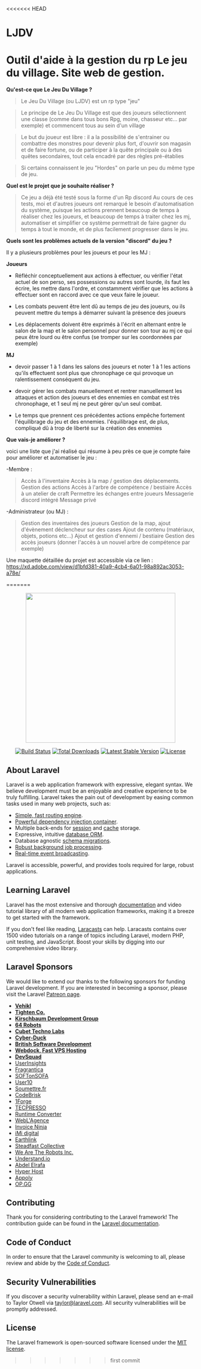 <<<<<<< HEAD
# LJDV
Outil d'aide à la gestion du rp Le jeu du village. Site web de gestion.
=======
__**Qu'est-ce que Le Jeu Du Village ?**__

> Le Jeu Du Village (ou LJDV) est un rp type "jeu" 

> Le principe de Le Jeu Du Village est que des joueurs sélectionnent une classe (comme dans tous bons Rpg, moine, chasseur etc... par exemple) et commencent tous au sein d'un village 

> Le but du joueur est libre : il a la possibilité de s'entrainer ou combattre des monstres pour devenir plus fort, d'ouvrir son magasin et de faire fortune, ou de participer à la quête principale ou à des quêtes secondaires, tout cela encadré par des règles pré-établies 

> Si certains connaissent le jeu "Hordes" on parle un peu du même type de jeu.

__**Quel est le projet que je souhaite réaliser ?**__

> Ce jeu a déjà été testé sous la forme d'un Rp discord
> Au cours de ces tests, moi et d'autres joueurs ont remarqué le besoin d'automatisation du système, puisque les actions prennent beaucoup de temps à réaliser chez les joueurs, et beaucoup de temps à traiter chez les mj, automatiser et simplifier ce système permettrait de faire gagner du temps à tout le monde, et de plus facilement progresser dans le jeu.

__**Quels sont les problèmes actuels de la version "discord" du jeu ?**__

Il y a plusieurs problèmes pour les joueurs et pour les MJ :

__Joueurs__

- Réfléchir conceptuellement aux actions à effectuer, ou vérifier l'état actuel de son perso, ses possessions ou autres sont lourde, ils faut les écrire, les mettre dans l'ordre, et constamment vérifier que les actions à effectuer sont en raccord avec ce que veux faire le joueur.

- Les combats peuvent être lent dû au temps de jeu des joueurs, ou ils peuvent mettre du temps à démarrer suivant la présence des joueurs

- Les déplacements doivent être exprimés à l'écrit en alternant entre le salon de la map et le salon personnel pour donner son tour au mj ce qui peux être lourd ou être confus (se tromper sur les coordonnées par exemple) 

__MJ__

- devoir passer 1 à 1 dans les salons des joueurs et noter 1 à 1 les actions qu'ils effectuent sont plus que chronophage ce qui provoque un ralentissement conséquent du jeu. 

- devoir gérer les combats manuellement et rentrer manuellement les attaques et action des joueurs et des ennemies en combat est très chronophage, et 1 seul mj ne peut gérer qu'un seul combat. 

- Le temps que prennent ces précédentes actions empêche fortement l'équilibrage du jeu et des ennemies. l'équilibrage est, de plus, compliqué dû à trop de liberté sur la création des ennemies

__**Que vais-je améliorer ?**__

voici une liste que j'ai réalisé qui résume à peu près ce que je compte faire pour améliorer et automatiser le jeu :


-Membre : 

> Accès à l'inventaire
> Accès à la map / gestion des déplacements. 
> Gestion des actions 
> Accès à l'arbre de compétence / bestiaire
> Accès à un atelier de craft
> Permettre les échanges entre joueurs
> Messagerie discord intégré
> Message privé



-Administrateur (ou MJ) :

> Gestion des inventaires des joueurs
> Gestion de la map, ajout d'évènement déclencheur sur des cases
> Ajout de contenu (matériaux, objets, potions etc...) 
> Ajout et gestion d'ennemi / bestiaire
> Gestion des accès joueurs (donner l'accès à un nouvel arbre de compétence par exemple)

Une maquette détaillée du projet est accessible via ce lien : https://xd.adobe.com/view/d1bfd381-40a9-4cb4-6a01-98a892ac3053-a78e/

=======
<p align="center"><img src="https://res.cloudinary.com/dtfbvvkyp/image/upload/v1566331377/laravel-logolockup-cmyk-red.svg" width="400"></p>

<p align="center">
<a href="https://travis-ci.org/laravel/framework"><img src="https://travis-ci.org/laravel/framework.svg" alt="Build Status"></a>
<a href="https://packagist.org/packages/laravel/framework"><img src="https://poser.pugx.org/laravel/framework/d/total.svg" alt="Total Downloads"></a>
<a href="https://packagist.org/packages/laravel/framework"><img src="https://poser.pugx.org/laravel/framework/v/stable.svg" alt="Latest Stable Version"></a>
<a href="https://packagist.org/packages/laravel/framework"><img src="https://poser.pugx.org/laravel/framework/license.svg" alt="License"></a>
</p>

## About Laravel

Laravel is a web application framework with expressive, elegant syntax. We believe development must be an enjoyable and creative experience to be truly fulfilling. Laravel takes the pain out of development by easing common tasks used in many web projects, such as:

- [Simple, fast routing engine](https://laravel.com/docs/routing).
- [Powerful dependency injection container](https://laravel.com/docs/container).
- Multiple back-ends for [session](https://laravel.com/docs/session) and [cache](https://laravel.com/docs/cache) storage.
- Expressive, intuitive [database ORM](https://laravel.com/docs/eloquent).
- Database agnostic [schema migrations](https://laravel.com/docs/migrations).
- [Robust background job processing](https://laravel.com/docs/queues).
- [Real-time event broadcasting](https://laravel.com/docs/broadcasting).

Laravel is accessible, powerful, and provides tools required for large, robust applications.

## Learning Laravel

Laravel has the most extensive and thorough [documentation](https://laravel.com/docs) and video tutorial library of all modern web application frameworks, making it a breeze to get started with the framework.

If you don't feel like reading, [Laracasts](https://laracasts.com) can help. Laracasts contains over 1500 video tutorials on a range of topics including Laravel, modern PHP, unit testing, and JavaScript. Boost your skills by digging into our comprehensive video library.

## Laravel Sponsors

We would like to extend our thanks to the following sponsors for funding Laravel development. If you are interested in becoming a sponsor, please visit the Laravel [Patreon page](https://patreon.com/taylorotwell).

- **[Vehikl](https://vehikl.com/)**
- **[Tighten Co.](https://tighten.co)**
- **[Kirschbaum Development Group](https://kirschbaumdevelopment.com)**
- **[64 Robots](https://64robots.com)**
- **[Cubet Techno Labs](https://cubettech.com)**
- **[Cyber-Duck](https://cyber-duck.co.uk)**
- **[British Software Development](https://www.britishsoftware.co)**
- **[Webdock, Fast VPS Hosting](https://www.webdock.io/en)**
- **[DevSquad](https://devsquad.com)**
- [UserInsights](https://userinsights.com)
- [Fragrantica](https://www.fragrantica.com)
- [SOFTonSOFA](https://softonsofa.com/)
- [User10](https://user10.com)
- [Soumettre.fr](https://soumettre.fr/)
- [CodeBrisk](https://codebrisk.com)
- [1Forge](https://1forge.com)
- [TECPRESSO](https://tecpresso.co.jp/)
- [Runtime Converter](http://runtimeconverter.com/)
- [WebL'Agence](https://weblagence.com/)
- [Invoice Ninja](https://www.invoiceninja.com)
- [iMi digital](https://www.imi-digital.de/)
- [Earthlink](https://www.earthlink.ro/)
- [Steadfast Collective](https://steadfastcollective.com/)
- [We Are The Robots Inc.](https://watr.mx/)
- [Understand.io](https://www.understand.io/)
- [Abdel Elrafa](https://abdelelrafa.com)
- [Hyper Host](https://hyper.host)
- [Appoly](https://www.appoly.co.uk)
- [OP.GG](https://op.gg)

## Contributing

Thank you for considering contributing to the Laravel framework! The contribution guide can be found in the [Laravel documentation](https://laravel.com/docs/contributions).

## Code of Conduct

In order to ensure that the Laravel community is welcoming to all, please review and abide by the [Code of Conduct](https://laravel.com/docs/contributions#code-of-conduct).

## Security Vulnerabilities

If you discover a security vulnerability within Laravel, please send an e-mail to Taylor Otwell via [taylor@laravel.com](mailto:taylor@laravel.com). All security vulnerabilities will be promptly addressed.

## License

The Laravel framework is open-sourced software licensed under the [MIT license](https://opensource.org/licenses/MIT).
>>>>>>> first commit
